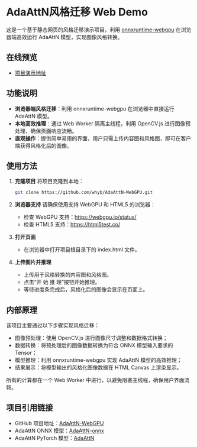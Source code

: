 # AdaAttN风格迁移 Web Demo

这是一个基于静态网页的风格迁移演示项目，利用 [onnxruntime-webgpu](https://github.com/microsoft/onnxruntime) 在浏览器端高效运行 AdaAttN 模型，实现图像风格转换。

## 在线预览

- [项目演示地址](https://whyb.github.io/AdaAttN-WebGPU/)

## 功能说明

- **浏览器端风格迁移**：利用 onnxruntime-webgpu 在浏览器中直接运行 AdaAttN 模型。
- **本地高效推理**：通过 Web Worker 隔离主线程，利用 OpenCV.js 进行图像预处理，确保页面响应流畅。
- **直观操作**：提供简单易用的界面，用户只需上传内容图和风格图，即可在客户端获得风格化后的图像。

## 使用方法

1. **克隆项目**
   将项目克隆到本地：
   ```bash
   git clone https://github.com/whyb/AdaAttN-WebGPU.git

2. **浏览器支持**
    请确保使用支持 WebGPU 和 HTML5 的浏览器：
    - 检查 WebGPU 支持：https://webgpu.io/status/
    - 检查 HTML5 支持：https://html5test.co/

3. **打开页面**
    - 在浏览器中打开项目根目录下的 index.html 文件。

4. **上传图片并推理**
    - 上传用于风格转换的内容图和风格图。
    - 点击“开 始 推 理”按钮开始推理。
    - 等待进度条完成后，风格化后的图像会显示在页面上。

## 内部原理
该项目主要通过以下步骤实现风格迁移：

* 图像预处理：使用 OpenCV.js 进行图像尺寸调整和数据格式转换；
* 数据转换：将预处理后的图像数据转换为符合 ONNX 模型输入要求的 Tensor；
* 模型推理：利用 onnxruntime-webgpu 实现 AdaAttN 模型的高效推理；
* 结果展示：将模型输出的风格化图像数据在 HTML Canvas 上渲染显示。

所有的计算都在一个 Web Worker 中进行，以避免阻塞主线程，确保用户界面流畅。

## 项目引用链接

- GitHub 项目地址：[AdaAttN-WebGPU](https://github.com/whyb/AdaAttN-WebGPU)
- AdaAttN ONNX 模型：[AdaAttN-onnx](https://github.com/whyb/AdaAttN-onnx)
- AdaAttN PyTorch 模型：[AdaAttN](https://github.com/Huage001/AdaAttN/)
